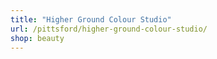 ```yaml
---
title: "Higher Ground Colour Studio"
url: /pittsford/higher-ground-colour-studio/
shop: beauty
---
```

